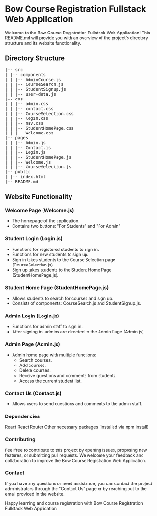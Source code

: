 # Bow Course Registration Fullstack Web Application

Welcome to the Bow Course Registration Fullstack Web Application! This README.md will provide you with an overview of the project's directory structure and its website functionality.

## Directory Structure

<pre>
|-- src
| |-- components
| | |-- AdminCourse.js
| | |-- CourseSearch.js
| | |-- StudentSignup.js
| | |-- user-data.js
|-- css
| | |-- admin.css
| | |-- contact.css
| | |-- CourseSelection.css
| | |-- login.css
| | |-- nav.css
| | |-- StudentHomePage.css
| | |-- Welcome.css
|-- pages
| | |-- Admin.js
| | |-- Contact.js
| | |-- Login.js
| | |-- StudentHomePage.js
| | |-- Welcome.js
| | |-- CourseSelection.js
|-- public
| |-- index.html
|-- README.md
</pre>


## Website Functionality

### Welcome Page (Welcome.js)
- The homepage of the application.
- Contains two buttons: "For Students" and "For Admin"

### Student Login (Login.js)
- Functions for registered students to sign in.
- Functions for new students to sign up.
- Sign in takes students to the Course Selection page (CourseSelection.js).
- Sign up takes students to the Student Home Page (StudentHomePage.js).

### Student Home Page (StudentHomePage.js)
- Allows students to search for courses and sign up.
- Consists of components: CourseSearch.js and StudentSignup.js.

### Admin Login (Login.js)
- Functions for admin staff to sign in.
- After signing in, admins are directed to the Admin Page (Admin.js).

### Admin Page (Admin.js)
- Admin home page with multiple functions:
  - Search courses.
  - Add courses.
  - Delete courses.
  - Receive questions and comments from students.
  - Access the current student list.

### Contact Us (Contact.js)
- Allows users to send questions and comments to the admin staff.

### Dependencies
React
React Router
Other necessary packages (installed via npm install)

### Contributing
Feel free to contribute to this project by opening issues, proposing new features, or submitting pull requests. We welcome your feedback and collaboration to improve the Bow Course Registration Web Application.

### Contact
If you have any questions or need assistance, you can contact the project administrators through the "Contact Us" page or by reaching out to the email provided in the website.

Happy learning and course registration with Bow Course Registration Fullstack Web Application!


